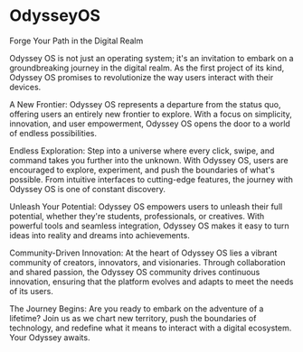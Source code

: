 # OdysseyOS

Forge Your Path in the Digital Realm

Odyssey OS is not just an operating system; it's an invitation to embark on a groundbreaking journey in the digital realm. As the first project of its kind, Odyssey OS promises to revolutionize the way users interact with their devices.

A New Frontier: Odyssey OS represents a departure from the status quo, offering users an entirely new frontier to explore. With a focus on simplicity, innovation, and user empowerment, Odyssey OS opens the door to a world of endless possibilities.

Endless Exploration: Step into a universe where every click, swipe, and command takes you further into the unknown. With Odyssey OS, users are encouraged to explore, experiment, and push the boundaries of what's possible. From intuitive interfaces to cutting-edge features, the journey with Odyssey OS is one of constant discovery.

Unleash Your Potential: Odyssey OS empowers users to unleash their full potential, whether they're students, professionals, or creatives. With powerful tools and seamless integration, Odyssey OS makes it easy to turn ideas into reality and dreams into achievements.

Community-Driven Innovation: At the heart of Odyssey OS lies a vibrant community of creators, innovators, and visionaries. Through collaboration and shared passion, the Odyssey OS community drives continuous innovation, ensuring that the platform evolves and adapts to meet the needs of its users.

The Journey Begins: Are you ready to embark on the adventure of a lifetime? Join us as we chart new territory, push the boundaries of technology, and redefine what it means to interact with a digital ecosystem. Your Odyssey awaits.

